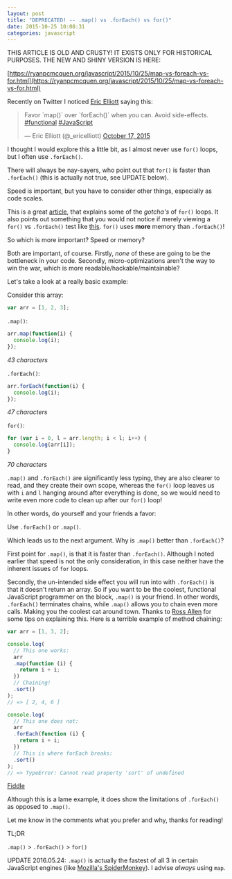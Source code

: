 ```yaml
---
layout: post
title: "DEPRECATED! -- .map() vs .forEach() vs for()"
date: 2015-10-25 10:08:31
categories: javascript
---
```


THIS ARTICLE IS OLD AND CRUSTY! IT EXISTS ONLY FOR HISTORICAL PURPOSES. THE NEW AND SHINY VERSION IS HERE:

[https://ryanpcmcquen.org/javascript/2015/10/25/map-vs-foreach-vs-for.html](https://ryanpcmcquen.org/javascript/2015/10/25/map-vs-foreach-vs-for.html)

Recently on Twitter I noticed [Eric Elliott](https://twitter.com/_ericelliott) saying this:

<blockquote class="twitter-tweet" lang="en"><p lang="en" dir="ltr">Favor `map()` over `forEach()` when you can. Avoid side-effects.&#10;<a href="https://twitter.com/hashtag/functional?src=hash">#functional</a> <a href="https://twitter.com/hashtag/JavaScript?src=hash">#JavaScript</a></p>&mdash; Eric Elliott (@_ericelliott) <a href="https://twitter.com/_ericelliott/status/655530013631107072">October 17, 2015</a></blockquote>
<script async src="//platform.twitter.com/widgets.js" charset="utf-8"></script>

I thought I would explore this a little bit, as I almost never use `for()` loops, but I often use `.forEach()`.

There will always be nay-sayers, who point out that `for()` is faster than `.forEach()` (this is actually not true, see UPDATE below).

Speed is important, but you have to consider other things, especially as code scales.

This is a great [article](http://zsoltfabok.com/blog/2012/08/javascript-foreach/), that explains some of the *gotcha's* of `for()` loops. It also points out something that you would not notice if merely viewing a `for()` vs `.forEach()` test like [this](https://jsperf.com/for-vs-foreach/37). `for()` uses **more** memory than `.forEach()`!

So which is more important? Speed or memory?

Both are important, of course. Firstly, *none* of these are going to be the bottleneck in your code. Secondly, micro-optimizations aren't the way to win the war, which is more readable/hackable/maintainable?

Let's take a look at a really basic example:

Consider this array:

```javascript
var arr = [1, 2, 3];
```

`.map()`:

```javascript
arr.map(function(i) {
  console.log(i);
});
```

*43 characters*

`.forEach()`:

```javascript
arr.forEach(function(i) {
  console.log(i);
});
```

*47 characters*

`for()`:

```javascript
for (var i = 0, l = arr.length; i < l; i++) {
  console.log(arr[i]);
}
```

*70 characters*

`.map()` and `.forEach()` are significantly less typing, they are also clearer to read, and they create their own scope, whereas the `for()` loop leaves us with `i` and `l` hanging around after everything is done, so we would need to write even more code to clean up after our `for()` loop!

In other words, do yourself and your friends a favor:

Use `.forEach()` or `.map()`.

Which leads us to the next argument. Why is `.map()` better than `.forEach()`?

First point for `.map()`, is that it is faster than `.forEach()`. Although I noted earlier that speed is not the only consideration, in this case neither have the inherent issues of `for` loops.

Secondly, the un-intended side effect you will run into with `.forEach()` is that it doesn't return an array. So if you want to be the coolest, functional JavaScript programmer on the block, `.map()` is your friend. In other words, `.forEach()` terminates chains, while `.map()` allows you to chain even more calls. Making you the coolest cat around town. Thanks to [Ross Allen](https://twitter.com/ssorallen) for some tips on explaining this. Here is a terrible example of method chaining:

```javascript
var arr = [1, 3, 2];

console.log(
  // This one works:
  arr
  .map(function (i) {
    return i + i;
  })
  // Chaining!
  .sort()
);
// => [ 2, 4, 6 ]

console.log(
  // This one does not:
  arr
  .forEach(function (i) {
    return i + i;
  })
  // This is where forEach breaks:
  .sort()
);
// => TypeError: Cannot read property 'sort' of undefined
```

[Fiddle](https://jsfiddle.net/ryanpcmcquen/tdkp2wvo/)

Although this is a lame example, it does show the limitations of `.forEach()` as opposed to `.map()`.

Let me know in the comments what you prefer and why, thanks for reading!

TL;DR

`.map()` > `.forEach()` > `for()`

UPDATE 2016.05.24: `.map()` is actually the fastest of all 3 in certain JavaScript engines (like [Mozilla's SpiderMonkey](https://developer.mozilla.org/en-US/docs/Mozilla/Projects/SpiderMonkey)). I advise *always* using `map`.
